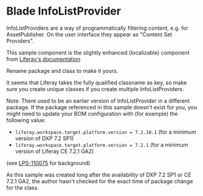 # Blade InfoListProvider

InfoListProviders are a way of programmatically filtering content, e.g. for AssetPublisher.
On the user interface they appear as "Content Set Providers".

This sample component is the slightly enhanced (localizable) component from 
[Liferay's documentation](https://portal.liferay.dev/docs/7-2/frameworks/-/knowledge_base/f/creating-an-information-list-provider)

Rename package and class to make it yours.

It seems that Liferay takes the fully qualified classname as key, so make sure you create unique
classes if you create multiple InfoListProviders.

Note: There used to be an earlier version of InfoListProvider in a different package. 
If the package referenced in this sample doesn't exist for you, you might need to update your BOM
configuration with (for example) the following value:

 * `liferay.workspace.target.platform.version = 7.2.10.1` (for a minimum version of DXP 7.2 SP1)
 * `liferay.workspace.target.platform.version = 7.2.1` (for a minimum version of Liferay CE 7.2.1 GA2)
 
(see [LPS-110075](https://issues.liferay.com/browse/LPS-110075) for background)

As this sample was created long after the availability of DXP 7.2 SP1 or CE 7.2.1 GA2, the author
hasn't checked for the exact time of package change for the class.